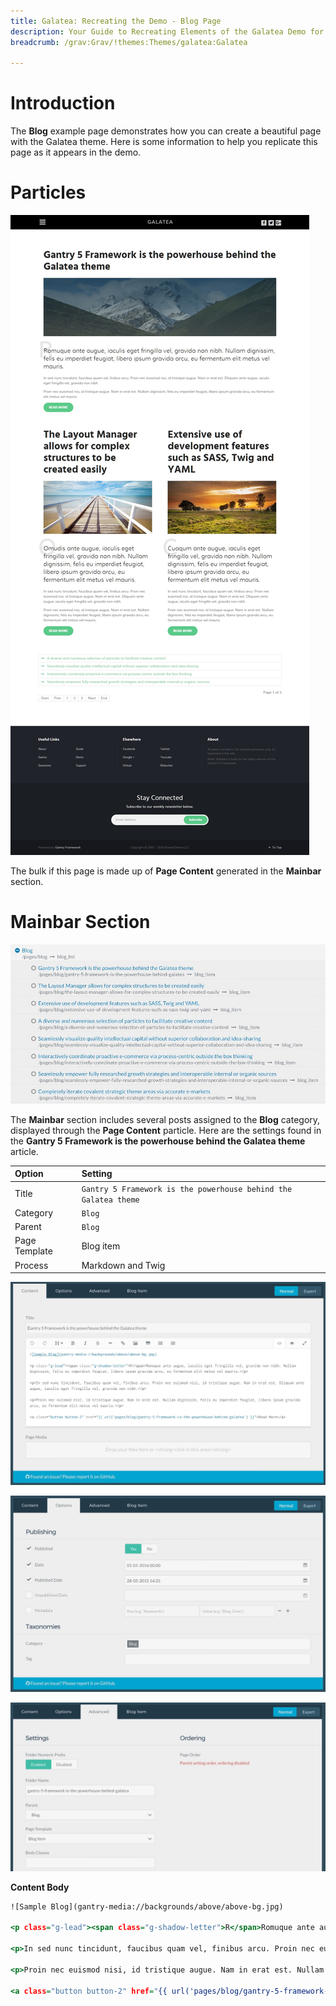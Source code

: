 ```yaml
---
title: Galatea: Recreating the Demo - Blog Page
description: Your Guide to Recreating Elements of the Galatea Demo for Grav
breadcrumb: /grav:Grav/!themes:Themes/galatea:Galatea

---
```


# Introduction

The **Blog** example page demonstrates how you can create a beautiful page with the Galatea theme. Here is some information to help you replicate this page as it appears in the demo.

# Particles

![](assets/page_blog.jpeg)

The bulk if this page is made up of **Page Content** generated in the **Mainbar** section.

# Mainbar Section

![](assets/page_blog_1.jpeg)

The **Mainbar** section includes several posts assigned to the **Blog** category, displayed through the **Page Content** particle. Here are the settings found in the **Gantry 5 Framework is the powerhouse behind the Galatea theme** article.

| Option        | Setting                                                         |
| :-----        | :-----                                                          |
| Title         | `Gantry 5 Framework is the powerhouse behind the Galatea theme` |
| Category      | `Blog`                                                          |
| Parent        | `Blog`                                                          |
| Page Template | Blog item                                                       |
| Process       | Markdown and Twig                                               |

![](assets/page_blog_2.jpeg)

![](assets/page_blog_3.jpeg)

![](assets/page_blog_4.jpeg)

**Content Body**

~~~ .html
![Sample Blog](gantry-media://backgrounds/above/above-bg.jpg)

<p class="g-lead"><span class="g-shadow-letter">R</span>Romuque ante augue, iaculis eget fringilla vel, gravida non nibh. Nullam dignissim, felis eu imperdiet feugiat, libero ipsum gravida arcu, eu fermentum elit metus vel mauris.</p>

<p>In sed nunc tincidunt, faucibus quam vel, finibus arcu. Proin nec euismod nisi, id tristique augue. Nam in erat est. Dliquam ante augue, iaculis eget fringilla vel, gravida non nibh.</p>

<p>Proin nec euismod nisi, id tristique augue. Nam in erat est. Nullam dignissim, felis eu imperdiet feugiat, libero ipsum gravida arcu, eu fermentum elit metus vel mauris.</p>

<a class="button button-2" href="{{ url('pages/blog/gantry-5-framework-is-the-powerhouse-behind-galatea') }}">Read More</a>
~~~
